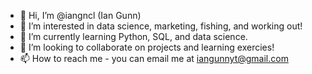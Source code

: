 - 👋 Hi, I’m @iangncl (Ian Gunn)
- 👀 I’m interested in data science, marketing, fishing, and working out!
- 🌱 I’m currently learning Python, SQL, and data science.
- 💞️ I’m looking to collaborate on projects and learning exercies!
- 📫 How to reach me - you can email me at iangunnyt@gmail.com

<!---
iangncl/iangncl is a ✨ special ✨ repository because its `README.md` (this file) appears on your GitHub profile.
You can click the Preview link to take a look at your changes.
--->
